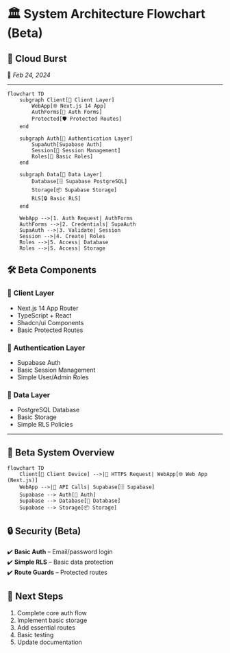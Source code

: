 # 🏛️ **System Architecture Flowchart (Beta)**  

## 📡 Cloud Burst  
📅 *Feb 24, 2024*  

---

```mermaid
flowchart TD
    subgraph Client[📱 Client Layer]
        WebApp[🌐 Next.js 14 App]
        AuthForms[🔐 Auth Forms]
        Protected[🛡️ Protected Routes]
    end

    subgraph Auth[🔑 Authentication Layer]
        SupaAuth[Supabase Auth]
        Session[📝 Session Management]
        Roles[👥 Basic Roles]
    end

    subgraph Data[💾 Data Layer]
        Database[🗄️ Supabase PostgreSQL]
        Storage[📦 Supabase Storage]
        RLS[🔒 Basic RLS]
    end

    WebApp -->|1. Auth Request| AuthForms
    AuthForms -->|2. Credentials| SupaAuth
    SupaAuth -->|3. Validate| Session
    Session -->|4. Create| Roles
    Roles -->|5. Access| Database
    Roles -->|5. Access| Storage
```

## 🛠️ **Beta Components**  

### 📱 **Client Layer**
- Next.js 14 App Router
- TypeScript + React
- Shadcn/ui Components
- Basic Protected Routes

### 🔑 **Authentication Layer**
- Supabase Auth
- Basic Session Management
- Simple User/Admin Roles

### 💾 **Data Layer**
- PostgreSQL Database
- Basic Storage
- Simple RLS Policies

---

## 📐 **Beta System Overview**  

```mermaid
flowchart TD
    Client[📱 Client Device] -->|🔗 HTTPS Request| WebApp[🌐 Web App (Next.js)]
    WebApp -->|🔌 API Calls| Supabase[🗄️ Supabase]
    Supabase --> Auth[🔑 Auth]
    Supabase --> Database[💾 Database]
    Supabase --> Storage[📦 Storage]
```

## 🔒 **Security (Beta)**  
✔️ **Basic Auth** – Email/password login  
✔️ **Simple RLS** – Basic data protection  
✔️ **Route Guards** – Protected routes  

## 🎯 **Next Steps**  
1. Complete core auth flow
2. Implement basic storage
3. Add essential routes
4. Basic testing
5. Update documentation
